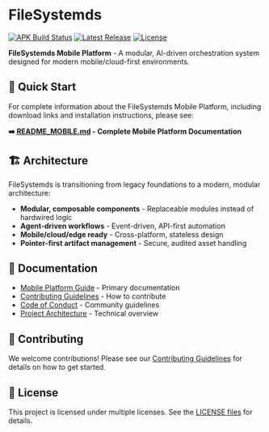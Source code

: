 


# FileSystemds

[![APK Build Status](https://github.com/spiralgang/FileSystemds/actions/workflows/android-apk-build.yml/badge.svg)](https://github.com/spiralgang/FileSystemds/actions/workflows/android-apk-build.yml)
[![Latest Release](https://img.shields.io/github/v/release/spiralgang/FileSystemds?include_prereleases)](https://github.com/spiralgang/FileSystemds/releases)
[![License](https://img.shields.io/github/license/spiralgang/FileSystemds)](https://github.com/spiralgang/FileSystemds/blob/main/LICENSE.GPL2)

**FileSystemds Mobile Platform** - A modular, AI-driven orchestration system designed for modern mobile/cloud-first environments.

## 📱 Quick Start

For complete information about the FileSystemds Mobile Platform, including download links and installation instructions, please see:

**➡️ [README_MOBILE.md](README_MOBILE.md) - Complete Mobile Platform Documentation**

## 🏗️ Architecture

FileSystemds is transitioning from legacy foundations to a modern, modular architecture:

- **Modular, composable components** - Replaceable modules instead of hardwired logic
- **Agent-driven workflows** - Event-driven, API-first automation
- **Mobile/cloud/edge ready** - Cross-platform, stateless design
- **Pointer-first artifact management** - Secure, audited asset handling

## 📖 Documentation

- [Mobile Platform Guide](README_MOBILE.md) - Primary documentation
- [Contributing Guidelines](docs/CONTRIBUTING.md) - How to contribute
- [Code of Conduct](docs/CODE_OF_CONDUCT.md) - Community guidelines
- [Project Architecture](docs/ARCHITECTURE.md) - Technical overview

## 🤝 Contributing

We welcome contributions! Please see our [Contributing Guidelines](docs/CONTRIBUTING.md) for details on how to get started.

## 📄 License

This project is licensed under multiple licenses. See the [LICENSE files](LICENSES/) for details.
